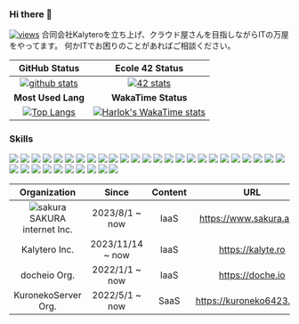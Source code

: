 ### Hi there 👋
[![views](https://komarev.com/ghpvc/?username=seyukun)](https://github.com/seyukun/)
合同会社Kalyteroを立ち上げ、クラウド屋さんを目指しながらITの万屋をやってます。 何かITでお困りのことがあればご相談ください。

| GitHub Status | Ecole 42 Status |
| :---: | :---: |
| [![github stats](https://github-readme-stats.vercel.app/api?username=seyukun&count_private=true&show_icons=true&theme=radical)](https://github.com/seyukun/) | [![42 stats](https://badge42.coday.fr/api/v2/clreml541213701p4wo594ilq/stats?cursusId=21&coalitionId=310)](https://github.com/seyukun/) |
| **Most Used Lang** | **WakaTime Status** |
| [![Top Langs](https://github-readme-stats.vercel.app/api/top-langs/?username=seyukun&layout=compact&theme=tokyonight)](https://github.com/seyukun/) | [![Harlok's WakaTime stats](https://github-readme-stats.vercel.app/api/wakatime?username=seyukun&layout=compact&theme=tokyonight)](https://github.com/seyukun/) |
### Skills
![](https://img.shields.io/badge/Docker-2CA5E0?style=for-the-badge&logo=docker&logoColor=white) ![](https://img.shields.io/badge/kubernetes-326ce5.svg?&style=for-the-badge&logo=kubernetes&logoColor=white) ![](https://img.shields.io/badge/Helm-0F1689?style=for-the-badge&logo=Helm&labelColor=0F1689) ![](https://img.shields.io/badge/Argo%20CD-1e0b3e?style=for-the-badge&logo=argo&logoColor=#d16044) ![](https://img.shields.io/badge/GIT-E44C30?style=for-the-badge&logo=git&logoColor=white) ![](https://img.shields.io/badge/GNU%20Bash-4EAA25?style=for-the-badge&logo=GNU%20Bash&logoColor=white) ![](https://img.shields.io/badge/iTerm2-000000?style=for-the-badge&logo=iterm2&logoColor=white) ![](https://img.shields.io/badge/tmux-1BB91F?style=for-the-badge&logo=tmux&logoColor=white) ![](https://img.shields.io/badge/C-00599C?style=for-the-badge&logo=c&logoColor=white) ![](https://img.shields.io/badge/Go-00ADD8?style=for-the-badge&logo=go&logoColor=white) ![](https://img.shields.io/badge/next%20js-000000?style=for-the-badge&logo=nextdotjs&logoColor=white) ![](https://img.shields.io/badge/JavaScript-323330?style=for-the-badge&logo=javascript&logoColor=F7DF1E) ![](https://img.shields.io/badge/PHP-777BB4?style=for-the-badge&logo=php&logoColor=white) ![](https://img.shields.io/badge/Python-FFD43B?style=for-the-badge&logo=python&logoColor=blue) ![](https://img.shields.io/badge/Rust-black?style=for-the-badge&logo=rust&logoColor=#E57324) ![](https://img.shields.io/badge/prettier-1A2C34?style=for-the-badge&logo=prettier&logoColor=F7BA3E) ![](https://img.shields.io/badge/TypeScript-007ACC?style=for-the-badge&logo=typescript&logoColor=white) ![](https://img.shields.io/badge/Node%20js-339933?style=for-the-badge&logo=nodedotjs&logoColor=white) ![](https://img.shields.io/badge/npm-CB3837?style=for-the-badge&logo=npm&logoColor=white) ![](https://img.shields.io/badge/Yarn-2C8EBB?style=for-the-badge&logo=yarn&logoColor=white) ![](https://img.shields.io/badge/HTML5-E34F26?style=for-the-badge&logo=html5&logoColor=white) ![](https://img.shields.io/badge/CSS3-1572B6?style=for-the-badge&logo=css3&logoColor=white) ![](https://img.shields.io/badge/Linux-FCC624?style=for-the-badge&logo=linux&logoColor=black) ![](https://img.shields.io/badge/Arch_Linux-1793D1?style=for-the-badge&logo=arch-linux&logoColor=white) ![](https://img.shields.io/badge/Ubuntu-E95420?style=for-the-badge&logo=ubuntu&logoColor=white) ![](https://img.shields.io/badge/Red%20Hat-EE0000?style=for-the-badge&logo=redhat&logoColor=white) ![](https://img.shields.io/badge/SUSE-0C322C?style=for-the-badge&logo=SUSE&logoColor=white) ![](https://img.shields.io/badge/mac%20os-000000?style=for-the-badge&logo=apple&logoColor=white) ![](https://img.shields.io/badge/Windows_11-0078d4?style=for-the-badge&logo=windows-11&logoColor=white) ![](https://img.shields.io/badge/Raspberry%20Pi-A22846?style=for-the-badge&logo=Raspberry%20Pi&logoColor=white) ![](https://img.shields.io/badge/MariaDB-003545?style=for-the-badge&logo=mariadb&logoColor=white) ![](https://img.shields.io/badge/MySQL-005C84?style=for-the-badge&logo=mysql&logoColor=white) ![](https://img.shields.io/badge/Sqlite-003B57?style=for-the-badge&logo=sqlite&logoColor=white) ![](https://img.shields.io/badge/redis-%23DD0031.svg?&style=for-the-badge&logo=redis&logoColor=white) ![](https://img.shields.io/badge/Amazon_AWS-FF9900?style=for-the-badge&logo=amazonaws&logoColor=white)

| Organization | Since | Content | URL |
| :---: | :---: | :---: | :---: |
| ![sakura](https://github.com/seyukun/seyukun/assets/79987160/9f5fd42d-783e-40aa-a732-120acb98cb8d) SAKURA internet Inc. | 2023/8/1 ~ now | IaaS | https://www.sakura.ad.jp |
| Kalytero Inc. | 2023/11/14 ~ now | IaaS | https://kalyte.ro |
| docheio Org. | 2022/1/1 ~ now | IaaS | https://doche.io |
| KuronekoServer Org. | 2022/5/1 ~ now | SaaS | https://kuroneko6423.com |
